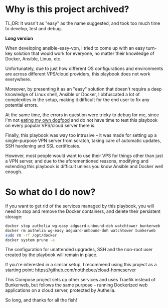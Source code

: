 # Why is this project archived?
TL;DR: It wasn't as "easy" as the name suggested, and took too much time to develop, test and debug.

**Long version**

When developing ansible-easy-vpn, I tried to come up with an easy turn-key solution that would work for everyone, no matter their knowledge of Docker, Ansible, Linux, etc.

Unfortunately, due to just how different OS configurations and environments are across different VPS/cloud providers, this playbook does not work everywhere.

Moreover, by presenting it as an "easy" solution that doesn't require a deep knowledge of Linux shell, Ansible or Docker, I obfuscated a lot of complexities in the setup, making it difficult for the end user to fix any potential errors. 

At the same time, the errors in question were tricky to debug for me, since I'm not [eating my own dogfood](https://en.wikipedia.org/wiki/Eating_your_own_dog_food) and do not have time to test this playbook on every popular VPS/cloud server there is.

Finally, this playbook was way too intrusive – it was made for setting up a single-purpose VPN server from scratch, taking care of automatic updates, SSH hardening and SSL certificates.

However, most people would want to use their VPS for things other than just a VPN server, and due to the aforementioned reasons, modifying and extending this playbook is difficult unless you know Ansible and Docker well enough.

# So what do I do now?

If you want to get rid of the services managed by this playbook, you will need to stop and remove the Docker containers, and delete their persistent storage:
```bash
docker stop authelia wg-easy adguard-unbound-doh watchtower bunkerweb
docker rm authelia wg-easy adguard-unbound-doh watchtower bunkerweb
sudo rm -rf /opt/docker
docker system prune -a
```
The configuration for unattended upgrades, SSH and the non-root user created by the playbook will remain in place.

If you're interested in a similar setup, I recommend using this project as a starting point: https://github.com/notthebee/cloud-homeserver

This Compose project sets up other services and uses Traefik instead of Bunkerweb, but follows the same purpose – running Dockerized web applications on a cloud server, protected by Authelia.

So long, and thanks for all the fish!
